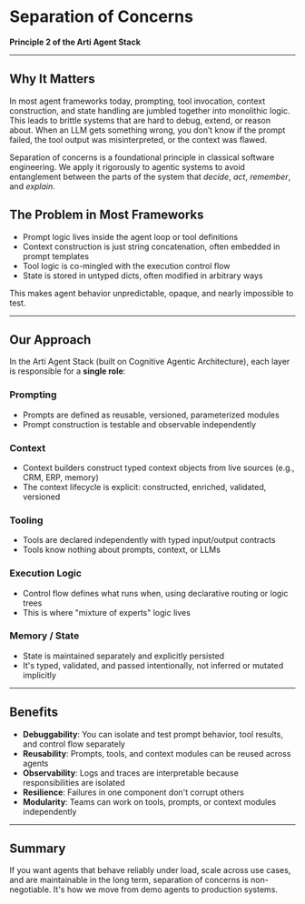# Separation of Concerns

**Principle 2 of the Arti Agent Stack**

---

## Why It Matters

In most agent frameworks today, prompting, tool invocation, context construction, and state handling are jumbled together into monolithic logic. This leads to brittle systems that are hard to debug, extend, or reason about. When an LLM gets something wrong, you don’t know if the prompt failed, the tool output was misinterpreted, or the context was flawed.

Separation of concerns is a foundational principle in classical software engineering. We apply it rigorously to agentic systems to avoid entanglement between the parts of the system that *decide*, *act*, *remember*, and *explain*.

## The Problem in Most Frameworks

* Prompt logic lives inside the agent loop or tool definitions
* Context construction is just string concatenation, often embedded in prompt templates
* Tool logic is co-mingled with the execution control flow
* State is stored in untyped dicts, often modified in arbitrary ways

This makes agent behavior unpredictable, opaque, and nearly impossible to test.

---

## Our Approach

In the Arti Agent Stack (built on Cognitive Agentic Architecture), each layer is responsible for a **single role**:

### Prompting

* Prompts are defined as reusable, versioned, parameterized modules
* Prompt construction is testable and observable independently

### Context

* Context builders construct typed context objects from live sources (e.g., CRM, ERP, memory)
* The context lifecycle is explicit: constructed, enriched, validated, versioned

### Tooling

* Tools are declared independently with typed input/output contracts
* Tools know nothing about prompts, context, or LLMs

### Execution Logic

* Control flow defines what runs when, using declarative routing or logic trees
* This is where "mixture of experts" logic lives

### Memory / State

* State is maintained separately and explicitly persisted
* It's typed, validated, and passed intentionally, not inferred or mutated implicitly

---

## Benefits

* **Debuggability**: You can isolate and test prompt behavior, tool results, and control flow separately
* **Reusability**: Prompts, tools, and context modules can be reused across agents
* **Observability**: Logs and traces are interpretable because responsibilities are isolated
* **Resilience**: Failures in one component don't corrupt others
* **Modularity**: Teams can work on tools, prompts, or context modules independently

---

## Summary

If you want agents that behave reliably under load, scale across use cases, and are maintainable in the long term, separation of concerns is non-negotiable. It's how we move from demo agents to production systems.
